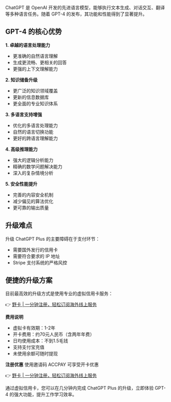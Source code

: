 ChatGPT 是 OpenAI 开发的先进语言模型，能够执行文本生成、对话交互、翻译等多种语言任务。随着 GPT-4 的发布，其功能和性能得到了显著提升。

## GPT-4 的核心优势

**1. 卓越的语言处理能力**
- 更准确的自然语言理解
- 生成更流畅、更相关的回答
- 更强的上下文理解能力

**2. 知识储备升级**
- 更广泛的知识领域覆盖
- 更新的信息数据库
- 更全面的专业知识体系

**3. 多语言支持增强**
- 优化的多语言处理能力
- 自然的语言切换功能
- 更好的跨语言理解能力

**4. 高级推理能力**
- 强大的逻辑分析能力
- 精确的数学问题解决能力
- 深入的复杂情境分析

**5. 安全性能提升**
- 完善的内容安全机制
- 减少偏见的算法优化
- 更可靠的输出质量

## 升级难点

升级 ChatGPT Plus 的主要障碍在于支付环节：
- 需要国外发行的信用卡
- 需要符合要求的 IP 地址
- Stripe 支付系统的严格风控

## 便捷的升级方案

目前最高效的升级方式是使用专业的虚拟信用卡服务：

👉 [野卡 | 一分钟注册，轻松订阅海外线上服务](https://bit.ly/bewildcard)

**费用说明**
- 虚拟卡有效期：1-2年
- 开卡费用：约70元人民币（含两年年费）
- 日均使用成本：不到1.5毛钱
- 支持支付宝充值
- 未使用余额可随时提现

**注册优惠**
使用邀请码 ACCPAY 可享受开卡优惠

👉 [野卡 | 一分钟注册，轻松订阅海外线上服务](https://bit.ly/bewildcard)

通过虚拟信用卡，您可以在几分钟内完成 ChatGPT Plus 的升级，立即体验 GPT-4 的强大功能，提升工作学习效率。